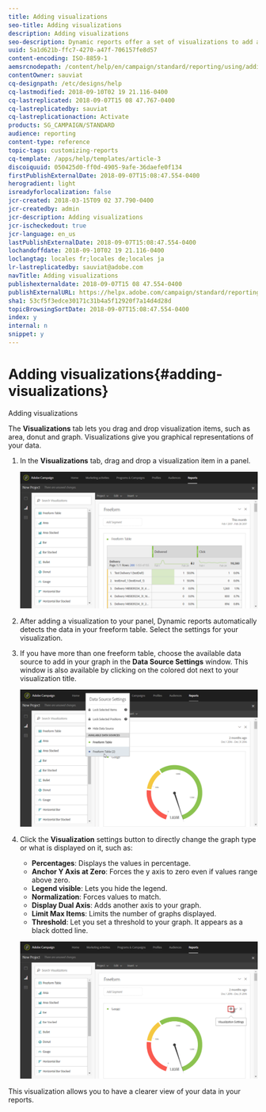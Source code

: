 ```yaml
---
title: Adding visualizations
seo-title: Adding visualizations
description: Adding visualizations
seo-description: Dynamic reports offer a set of visualizations to add a graphical representation to your report.
uuid: 5a1d621b-ffc7-4270-a47f-706157fe8d57
content-encoding: ISO-8859-1
aemsrcnodepath: /content/help/en/campaign/standard/reporting/using/adding-visualizations
contentOwner: sauviat
cq-designpath: /etc/designs/help
cq-lastmodified: 2018-09-10T02 19 21.116-0400
cq-lastreplicated: 2018-09-07T15 08 47.767-0400
cq-lastreplicatedby: sauviat
cq-lastreplicationaction: Activate
products: SG_CAMPAIGN/STANDARD
audience: reporting
content-type: reference
topic-tags: customizing-reports
cq-template: /apps/help/templates/article-3
discoiquuid: 050425d0-ff0d-4905-9afe-36daefe0f134
firstPublishExternalDate: 2018-09-07T15:08:47.554-0400
herogradient: light
isreadyforlocalization: false
jcr-created: 2018-03-15T09 02 37.790-0400
jcr-createdby: admin
jcr-description: Adding visualizations
jcr-ischeckedout: true
jcr-language: en_us
lastPublishExternalDate: 2018-09-07T15:08:47.554-0400
lochandoffdate: 2018-09-10T02 19 21.116-0400
loclangtag: locales fr;locales de;locales ja
lr-lastreplicatedby: sauviat@adobe.com
navTitle: Adding visualizations
publishexternaldate: 2018-09-07T15 08 47.554-0400
publishExternalURL: https://helpx.adobe.com/campaign/standard/reporting/using/adding-visualizations.html
sha1: 53cf5f3edce30171c31b4a5f12920f7a14d4d28d
topicBrowsingSortDate: 2018-09-07T15:08:47.554-0400
index: y
internal: n
snippet: y
---
```


# Adding visualizations{#adding-visualizations}

Adding visualizations

The **Visualizations** tab lets you drag and drop visualization items, such as area, donut and graph. Visualizations give you graphical representations of your data.

1. In the **Visualizations** tab, drag and drop a visualization item in a panel.

   ![](assets/dynamic_report_visualization_1.png)

1. After adding a visualization to your panel, Dynamic reports automatically detects the data in your freeform table. Select the settings for your visualization.
1. If you have more than one freeform table, choose the available data source to add in your graph in the **Data Source Settings** window. This window is also available by clicking on the colored dot next to your visualization title.

   ![](assets/dynamic_report_visualization_2.png)

1. Click the **Visualization** settings button to directly change the graph type or what is displayed on it, such as:

    * **Percentages**: Displays the values in percentage. 
    * **Anchor Y Axis at Zero**: Forces the y axis to zero even if values range above zero. 
    * **Legend visible**: Lets you hide the legend.
    * **Normalization**: Forces values to match.
    * **Display Dual Axis**: Adds another axis to your graph.
    * **Limit Max Items**: Limits the number of graphs displayed.
    * **Threshold**: Let you set a threshold to your graph. It appears as a black dotted line.

   ![](assets/dynamic_report_visualization_3.png)

This visualization allows you to have a clearer view of your data in your reports.
